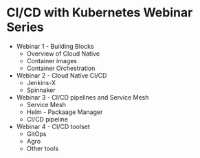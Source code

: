 # CI/CD with Kubernetes Webinar Series
- Webinar 1 - Building Blocks 
	- Overview of Cloud Native
	- Container images
	- Container Orchestration
- Webinar 2 - Cloud Native CI/CD
	- Jenkins-X
	- Spinnaker
- Webinar 3 - CI/CD pipelines and Service Mesh
	- Service Mesh
	- Helm - Packaage Manager
	- CI/CD pipeline
- Webinar 4  - CI/CD toolset
	- GitOps
	- Agro
	- Other tools


